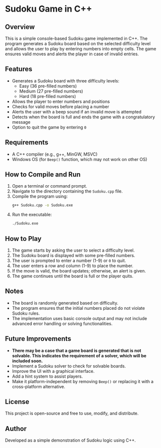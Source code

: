 # Sudoku Game in C++

## Overview
This is a simple console-based Sudoku game implemented in C++. The program generates a Sudoku board based on the selected difficulty level and allows the user to play by entering numbers into empty cells. The game ensures valid moves and alerts the player in case of invalid entries.

## Features
- Generates a Sudoku board with three difficulty levels:
  - Easy (36 pre-filled numbers)
  - Medium (27 pre-filled numbers)
  - Hard (18 pre-filled numbers)
- Allows the player to enter numbers and positions
- Checks for valid moves before placing a number
- Alerts the user with a beep sound if an invalid move is attempted
- Detects when the board is full and ends the game with a congratulatory message
- Option to quit the game by entering `0`

## Requirements
- A C++ compiler (e.g., g++, MinGW, MSVC)
- Windows OS (for `Beep()` function, which may not work on other OS)

## How to Compile and Run
1. Open a terminal or command prompt.
2. Navigate to the directory containing the `Sudoku.cpp` file.
3. Compile the program using:
   ```sh
   g++ Sudoku.cpp -o Sudoku.exe
   ```
4. Run the executable:
   ```sh
   ./Sudoku.exe
   ```

## How to Play
1. The game starts by asking the user to select a difficulty level.
2. The Sudoku board is displayed with some pre-filled numbers.
3. The user is prompted to enter a number (1-9) or `0` to quit.
4. The user enters a row and column (1-9) to place the number.
5. If the move is valid, the board updates; otherwise, an alert is given.
6. The game continues until the board is full or the player quits.

## Notes
- The board is randomly generated based on difficulty.
- The program ensures that the initial numbers placed do not violate Sudoku rules.
- The implementation uses basic console output and may not include advanced error handling or solving functionalities.

## Future Improvements
- **There may be a case that a game board is generated that is not solvable. This indicates the requirement of a solver, which will be included soon.**
- Implement a Sudoku solver to check for solvable boards.
- Improve the UI with a graphical interface.
- Add a hint system to assist players.
- Make it platform-independent by removing `Beep()` or replacing it with a cross-platform alternative.

## License
This project is open-source and free to use, modify, and distribute.

## Author
Developed as a simple demonstration of Sudoku logic using C++.
